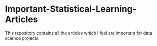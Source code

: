 # Important-Statistical-Learning-Articles
This repository contains all the articles which I feel are important for data science projects.
